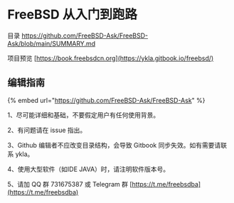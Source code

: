 # FreeBSD 从入门到跑路

目录 https://github.com/FreeBSD-Ask/FreeBSD-Ask/blob/main/SUMMARY.md

项目预览 [https://book.freebsdcn.org](https://ykla.gitbook.io/freebsd/)

## 编辑指南

{% embed url="https://github.com/FreeBSD-Ask/FreeBSD-Ask" %}

1、尽可能详细和基础，不要假定用户有任何使用背景。

2、有问题请在 issue 指出。

3、Github 编辑者不应改变目录结构，会导致 Gitbook 同步失效。如有需要请联系 ykla。

4、使用大型软件（如IDE JAVA）时，请注明软件版本号。

5、请加 QQ 群 731675387 或 Telegram 群 [https://t.me/freebsdba](https://t.me/freebsdba)
